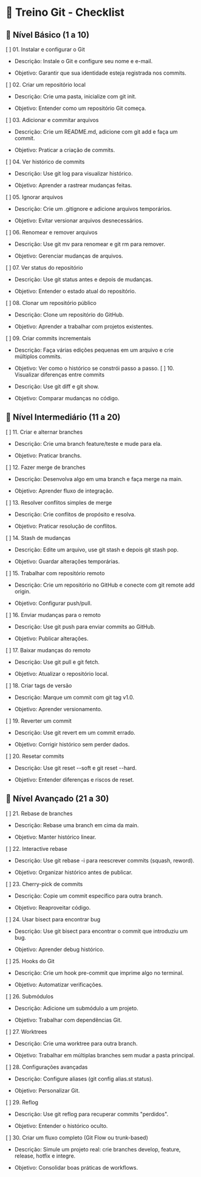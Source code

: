 # 📘 Treino Git - Checklist

## 🔹 Nível Básico (1 a 10)

 [ ] 01. Instalar e configurar o Git
* Descrição: Instale o Git e configure seu nome e e-mail.

* Objetivo: Garantir que sua identidade esteja registrada nos commits.

 [ ] 02. Criar um repositório local
* Descrição: Crie uma pasta, inicialize com git init.

* Objetivo: Entender como um repositório Git começa.

 [ ] 03. Adicionar e commitar arquivos
* Descrição: Crie um README.md, adicione com git add e faça um commit.

* Objetivo: Praticar a criação de commits.

 [ ] 04. Ver histórico de commits
* Descrição: Use git log para visualizar histórico.

* Objetivo: Aprender a rastrear mudanças feitas.

 [ ] 05. Ignorar arquivos
* Descrição: Crie um .gitignore e adicione arquivos temporários.

* Objetivo: Evitar versionar arquivos desnecessários.

 [ ] 06. Renomear e remover arquivos
* Descrição: Use git mv para renomear e git rm para remover.

* Objetivo: Gerenciar mudanças de arquivos.

 [ ] 07. Ver status do repositório
* Descrição: Use git status antes e depois de mudanças.

* Objetivo: Entender o estado atual do repositório.

 [ ] 08. Clonar um repositório público
* Descrição: Clone um repositório do GitHub.

* Objetivo: Aprender a trabalhar com projetos existentes.

 [ ] 09. Criar commits incrementais
* Descrição: Faça várias edições pequenas em um arquivo e crie múltiplos commits.

* Objetivo: Ver como o histórico se constrói passo a passo.
 [ ] 10. Visualizar diferenças entre commits

* Descrição: Use git diff e git show.

* Objetivo: Comparar mudanças no código.

## 🔹 Nível Intermediário (11 a 20)

 [ ] 11. Criar e alternar branches
* Descrição: Crie uma branch feature/teste e mude para ela.

* Objetivo: Praticar branchs.

 [ ] 12. Fazer merge de branches
* Descrição: Desenvolva algo em uma branch e faça merge na main.

* Objetivo: Aprender fluxo de integração.

 [ ] 13. Resolver conflitos simples de merge
* Descrição: Crie conflitos de propósito e resolva.

* Objetivo: Praticar resolução de conflitos.

 [ ] 14. Stash de mudanças
* Descrição: Edite um arquivo, use git stash e depois git stash pop.

* Objetivo: Guardar alterações temporárias.

 [ ] 15. Trabalhar com repositório remoto
* Descrição: Crie um repositório no GitHub e conecte com git remote add origin.

* Objetivo: Configurar push/pull.

 [ ] 16. Enviar mudanças para o remoto
* Descrição: Use git push para enviar commits ao GitHub.

* Objetivo: Publicar alterações.

 [ ] 17. Baixar mudanças do remoto
* Descrição: Use git pull e git fetch.

* Objetivo: Atualizar o repositório local.

 [ ] 18. Criar tags de versão
* Descrição: Marque um commit com git tag v1.0.

* Objetivo: Aprender versionamento.

 [ ] 19. Reverter um commit
* Descrição: Use git revert em um commit errado.

* Objetivo: Corrigir histórico sem perder dados.

 [ ] 20. Resetar commits
* Descrição: Use git reset --soft e git reset --hard.

* Objetivo: Entender diferenças e riscos de reset.

## 🔹 Nível Avançado (21 a 30)

 [ ] 21. Rebase de branches
* Descrição: Rebase uma branch em cima da main.

* Objetivo: Manter histórico linear.

 [ ] 22. Interactive rebase
* Descrição: Use git rebase -i para reescrever commits (squash, reword).

* Objetivo: Organizar histórico antes de publicar.

 [ ] 23. Cherry-pick de commits
* Descrição: Copie um commit específico para outra branch.

* Objetivo: Reaproveitar código.

 [ ] 24. Usar bisect para encontrar bug
* Descrição: Use git bisect para encontrar o commit que introduziu um bug.

* Objetivo: Aprender debug histórico.

 [ ] 25. Hooks do Git
* Descrição: Crie um hook pre-commit que imprime algo no terminal.

* Objetivo: Automatizar verificações.

 [ ] 26. Submódulos
* Descrição: Adicione um submódulo a um projeto.

* Objetivo: Trabalhar com dependências Git.

 [ ] 27. Worktrees
* Descrição: Crie uma worktree para outra branch.

* Objetivo: Trabalhar em múltiplas branches sem mudar a pasta principal.

 [ ] 28. Configurações avançadas
* Descrição: Configure aliases (git config alias.st status).

* Objetivo: Personalizar Git.

 [ ] 29. Reflog
* Descrição: Use git reflog para recuperar commits "perdidos".

* Objetivo: Entender o histórico oculto.

 [ ] 30. Criar um fluxo completo (Git Flow ou trunk-based)
* Descrição: Simule um projeto real: crie branches develop, feature, release, hotfix e integre.

* Objetivo: Consolidar boas práticas de workflows.
